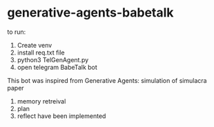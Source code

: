 # generative-agents-babetalk
to run:
1) Create venv
2) install req.txt file
3) python3 TelGenAgent.py
4) open telegram BabeTalk bot

This bot was inspired from Generative Agents: simulation of simulacra paper
1) memory retreival
2) plan
3) reflect
have been implemented
